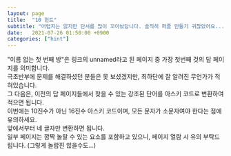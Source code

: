 ```yaml
---
layout: page
title:  "10 힌트"
subtitle: "어렵지는 않지만 단서를 많이 꼬아놨답니다. 솔직히 퍼즐 만들기 귀찮았어요... 원래 이걸 미궁 형식으로 제작할 생각이 아니었어서..."
date:   2021-07-26 01:50:00 +0900
categories: ["hint"]
---
```


"이름 없는 첫 번째 방"은 링크의 unnamed라고 된 페이지 중 가장 첫번째 것의 답 페이지를 의미합니다.<br>
극초반부에 문제를 해결하셨던 분들은 못 보셨겠지만, 최하단에 잘 알려진 무언가가 적혀있습니다.<br>
그 다음은, 이전의 답 페이지들에서 찾을 수 있는 강조된 단어를 아스키 코드로 변환하여 적으면 됩니다.<br>
이번에는 10진수가 아닌 16진수 아스키 코드이며, 모든 문자가 소문자여야 한다는 점에 유의하세요.<br>
앞에서부터 네 글자만 변환하면 됩니다.<br>
일부 페이지는 깜짝 놀랄 수 있는 요소를 포함하고 있으니, 페이지 열람 시 유의 부탁드립니다. (그렇게 놀랍진 않을수도...)<br>
<br>